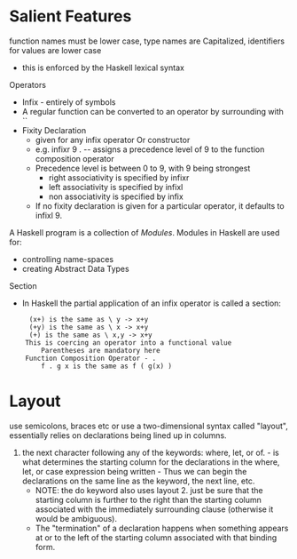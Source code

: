 # Salient Features

function names must be lower case, type names are Capitalized, identifiers for values are lower case
- this is enforced by the Haskell lexical syntax

Operators
- Infix - entirely of symbols
- A regular function can be converted to an operator by surrounding with ``
- Fixity Declaration
	- given for any infix operator Or constructor
	- e.g. infixr 9 .  -- assigns a precedence level of 9 to the function composition operator
	- Precedence level is between 0 to 9, with 9 being strongest
		- right associativity is specified by infixr
		- left associativity is specified by infixl
		- non associativity is specified by infix
	- If no fixity declaration is given for a particular operator, it defaults to infixl 9.

A Haskell program is a collection of *Modules*.
Modules in Haskell are used for:
- controlling name-spaces
- creating Abstract Data Types

Section
- In Haskell the partial application of an infix operator is called a section:
```
	 (x+) is the same as \ y -> x+y
	 (+y) is the same as \ x -> x+y
	 (+) is the same as \ x,y -> x+y
	This is coercing an operator into a functional value
 		Parentheses are mandatory here
 	Function Composition Operator - .
 		f . g x is the same as f ( g(x) )
```

# Layout
use semicolons, braces etc or use a two-dimensional syntax called "layout", essentially relies on declarations being lined up in columns.
  1. the next character following any of the keywords:
      where, let, or of.
    - is what determines the starting column for the declarations in the where, let, or case expression being written
    - Thus we can begin the declarations on the same line as the keyword, the next line, etc.
		- NOTE: the do keyword also uses layout
	2. just be sure that the starting column is further to the right than the starting column associated with the immediately surrounding clause (otherwise it would be ambiguous).
	  - The "termination" of a declaration happens when something appears at or to the left of the starting column
		associated with that binding form.
